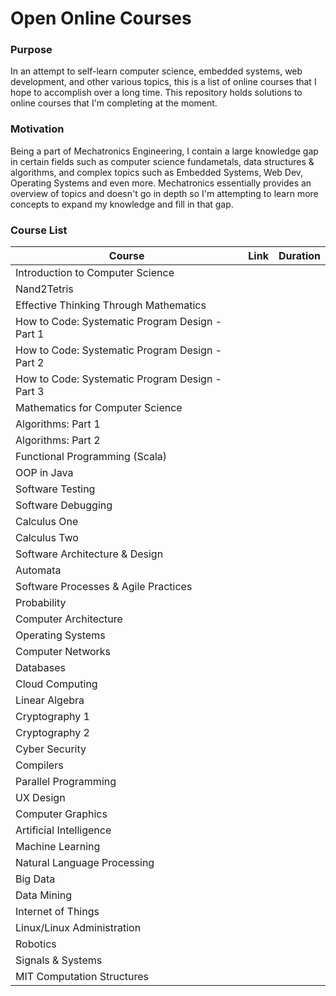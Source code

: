 # Open Online Courses

### Purpose

In an attempt to self-learn computer science, embedded systems, web development, and other various topics, this is a list of online courses that I hope to accomplish over a long time. This repository holds solutions to online courses that I'm completing at the moment.

### Motivation

Being a part of Mechatronics Engineering, I contain a large knowledge gap in certain fields such as computer science fundametals, data structures & algorithms, and complex topics such as Embedded Systems, Web Dev, Operating Systems and even more. Mechatronics essentially provides an overview of topics and doesn't go in depth so I'm attempting to learn more concepts to expand my knowledge and fill in that gap. 

### Course List

| Course                                   | Link | Duration |
| ---------------------------------------- | ---- | -------- |
| Introduction to Computer Science         |      |          |
| Nand2Tetris                              |      |          |
| Effective Thinking Through Mathematics   |      |          |
| How to Code: Systematic Program Design - Part 1 |      |          |
| How to Code: Systematic Program Design - Part 2 |      |          |
| How to Code: Systematic Program Design - Part 3 |      |          |
| Mathematics for Computer Science         |      |          |
| Algorithms: Part 1                       |      |          |
| Algorithms: Part 2                       |      |          |
| Functional Programming (Scala)           |      |          |
| OOP in Java                              |      |          |
| Software Testing                         |      |          |
| Software Debugging                       |      |          |
| Calculus One                             |      |          |
| Calculus Two                             |      |          |
| Software Architecture & Design           |      |          |
| Automata                                 |      |          |
| Software Processes & Agile Practices     |      |          |
| Probability                              |      |          |
| Computer Architecture                    |      |          |
| Operating Systems                        |      |          |
| Computer Networks                        |      |          |
| Databases                                |      |          |
| Cloud Computing                          |      |          |
| Linear Algebra                           |      |          |
| Cryptography 1                           |      |          |
| Cryptography 2                           |      |          |
| Cyber Security                           |      |          |
| Compilers                                |      |          |
| Parallel Programming                     |      |          |
| UX Design                                |      |          |
| Computer Graphics                        |      |          |
| Artificial Intelligence                  |      |          |
| Machine Learning                         |      |          |
| Natural Language Processing              |      |          |
| Big Data                                 |      |          |
| Data Mining                              |      |          |
| Internet of Things                       |      |          |
| Linux/Linux Administration               |      |          |
| Robotics                                 |      |          |
| Signals & Systems                        |      |          |
| MIT Computation Structures               |      |          |
